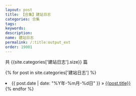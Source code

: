 ```yaml
---
layout: post
title: 【合集】建站日志
categories: 合集
tags:
keywords:
description:
name: 建站日志
permalink: /:title:output_ext
order: 19001
---
```


共 {{site.categories['建站日志'].size}} 篇


{% for post in site.categories['建站日志'] %}
  <li>
    <span>{{ post.date | date: "%Y年-%m月-%d日" }}</span> &raquo;
    <a href="{{ post.url }}" class="pjaxlink">{{post.title}}</a>
  </li>
{% endfor %}
